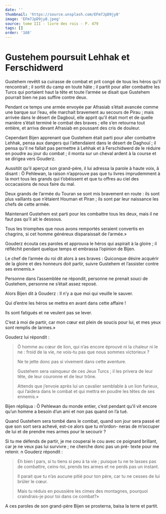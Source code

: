 ```yaml
---
date: ''
thumbnail: 'https://source.unsplash.com/EFm7JpD9jy8'
image: 'EFm7JpD9jy8.jpeg'
source: tome III - livre des rois - P. 479
tags: []
order: '168'
---
```


# Gustehem poursuit Lehhak et Ferschidwerd

Gustehem revêtit sa cuirasse de combat et prit congé de tous les héros qu’il rencontrait ; il sortit du camp en toute hâte ; il partit pour aller combattre les Turcs qui portaient haut la tête et toute l’armée se disait que Gustehem pourrait bien ne pas suffire contre deux.

Pendant ce temps une armée envoyée par Afrasiab s’était avancée comme une barque sur l’eau, elle marchait bravement au secours de Pirau ; mais arrivée dans le désert de Dagbouï, elle apprit qu’il était mort et de quelle manière s’était terminé le combat des braves ; elle s’en retourna tout entière, et arriva devant Afrasiab en poussant des cris de douleur.

Cependant Bijen apprenant que Gustehem était parti pour aller combattre Lehhak, pensa aux dangers qui l’attendaient dans le désert de Daghouï ; il pensa qu’il ne fallait pas permettre à Lehhak et à Ferschidwerd de le réduire en poudre au jour du combat ; il monta sur un cheval ardent à la course et se dirigea vers Gouderz.

Aussitôt qu’il aperçut son grand-père, il lui adressa la parole à haute voix, â disant : Ô Pehlewan, la raison n’approuve pas que tu livres imprudemment à la mort tous les grands qui t’obéissent et que tu offres au ciel des occacasions de nous faire du mal.

Deux grands de l’armée du Touran se sont mis bravement en route : ils sont plus vaillants que n’étaient Houman et Piran ; ils sont par leur naissance les chefs de cette armée.

Maintenant Gustehem est parti pour les combattre tous les deux, mais il ne faut pas qu’il ait le dessous.

Tous les triomphes que nous avons remportés seraient convertis en chagrins, si cet homme généreux disparaissait de l’armée.»

Gouderz écouta ces paroles et approuva le héros qui aspirait à la gloire ; il réfléchit pendant quelque temps et embrassa l’opinion de Bijen.

Le chef de l’armée du roi dit alors à ses braves : Quiconque désire acquérir de la gloire et des honneurs doit partir, suivre Gustehem et l’assister contre ses ennemis.»

Personne dans l’assemblée ne répondit, personne ne prenait souci de Gustehem, personne ne s’était assez reposé.

Alors Bijen dit à Gouderz : Il n’y a que moi qui veuille le sauver.

Qui d’entre les héros se mettra en avant dans cette affaire !

Ils sont fatigués et ne veulent pas se lever.

C’est à moi de partir, car mon cœur est plein de soucis pour lui, et mes yeux sont remplis de larmes.»

Gouderz lui répondit :

> Ô homme au cœur de lion, qui n’as encore éprouvé ni la chaleur ni le ne : froid de la vie, ne vois-tu pas que nous sommes victorieux ?
>
> Ne te jette donc pas si vivement dans cette aventure.
>
> Gustehem sera vainqueur de ces Jeux Turcs ; il les privera de leur tête, de leur couronne et de leur trône.
>
> Attends que j’envoie après lui un cavalier semblable à un lion furieux, qui l’aidera dans le combat et qui mettra en poudre les têtes de ses ennemis.»

Bijen répliqua : Ô Pehlewan du monde entier, c’est pendant qu’il vit encore qu’un homme a besoin d’un ami et non pas quand on l’a tué.

Quand Gustehem sera tombé dans le combat, quand son jour sera passé et que son sort sera achevé, est-ce alors que tu m’ordon- neras de m’occuper de lui et de prendre mes armes pour le secourir ?

Si tu me défends de partir, je me couperai le cou avec ce poignard brillant, car je ne veux pas lui survivre ; ne cherche donc pas un pré- texte pour me retenir. n Gouderz répondit :

> Eh bien l pars, si tu tiens si peu à ta vie ; puisque tu ne te lasses pas de combattre, ceins-toi, prends tes armes et ne perds pas un instant.
>
> Il parait que tu n’as aucune pitié pour ton père, car tu ne cesses de lui brûler le cœur.
>
> Mais tu réduis en poussière les cimes des montagnes, pourquoi craindrais-je pour toi dans ce combat?»

A ces paroles de son grand-père Bijen se prosterna, baisa la terre et partit.
